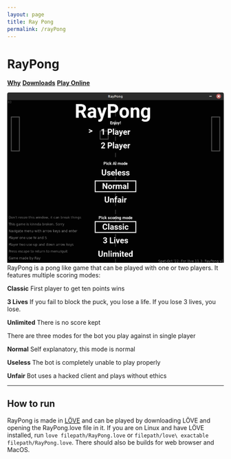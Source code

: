 ```yaml
---
layout: page
title: Ray Pong
permalink: /rayPong
---
```


# RayPong

[**Why**](https://raythenoob.github.io/website/rayPong/why)
[**Downloads**](https://raythenoob.github.io/website/rayPong/download)
[**Play Online**](https://raythenoob.github.io/website/rayPong/demo.html)

![ ](https://raw.githubusercontent.com/RayTheNoob/website/main/pages/rayPong/rpscreenshot2.png)
RayPong is a pong like game that can be played with one or two players. It features multiple scoring modes:

**Classic**
First player to get ten points wins

**3 Lives**
If you fail to block the puck, you lose a life. If you lose 3 lives, you lose.

**Unlimited**
There is no score kept

There are three modes for the bot you play against in single player

**Normal**
Self explanatory, this mode is normal

**Useless**
The bot is completely unable to play properly

**Unfair**
Bot uses a hacked client and plays without ethics

---
## How to run
RayPong is made in [LÖVE](https://love2d.org/)  and can be played by downloading LÖVE and opening the RayPong.love file in it. If you are on Linux and have LÖVE installed, run `love filepath/RayPong.love` or `filepath/love\ exactable filepath/RayPong.love`. There should also be builds for web browser and MacOS.
